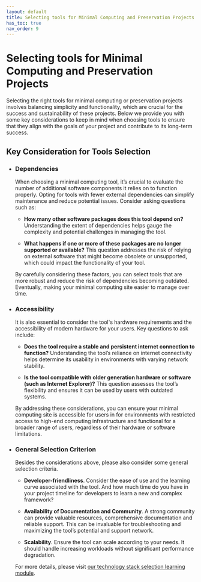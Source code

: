 ```yaml
---
layout: default
title: Selecting tools for Minimal Computing and Preservation Projects
has_toc: true
nav_order: 9
---
```


# Selecting tools for Minimal Computing and Preservation Projects

Selecting the right tools for minimal computing or preservation projects involves balancing simplicity and functionality, which are crucial for the success and sustainability of these projects. Below we provide you with some key considerations to keep in mind when choosing tools to ensure that they align with the goals of your project and contribute to its long-term success.

## Key Consideration for Tools Selection

- ### Dependencies
    When choosing a minimal computing tool, it’s crucial to evaluate the number of additional software components it relies on to function properly. Opting for tools with fewer external dependencies can simplify maintenance and reduce potential issues. Consider asking questions such as:

    - **How many other software packages does this tool depend on?** Understanding the extent of dependencies helps gauge the complexity and potential challenges in managing the tool.

    - **What happens if one or more of these packages are no longer supported or available?** This question addresses the risk of relying on external software that might become obsolete or unsupported, which could impact the functionality of your tool.
    
    By carefully considering these factors, you can select tools that are more robust and reduce the risk of dependencies becoming outdated. Eventually, making your minimal computing site easier to manage over time.

- ### Accessibility
    It is also essential to consider the tool's hardware requirements and the accessibility of modern hardware for your users. Key questions to ask include:

    - **Does the tool require a stable and persistent internet connection to function?** Understanding the tool’s reliance on internet connectivity helps determine its usability in environments with varying network stability.

    - **Is the tool compatible with older generation hardware or software (such as Internet Explorer)?** This question assesses the tool’s flexibility and ensures it can be used by users with outdated systems.

    By addressing these considerations, you can ensure your minimal computing site is accessible for users in for environments with restricted access to high-end computing infrastructure and functional for a broader range of users, regardless of their hardware or software limitations.

- ### General Selection Criterion
    Besides the considerations above, please also consider some general selection criteria.

    - **Developer-friendliness**. Consider the ease of use and the learning curve associated with the tool. And how much time do you have in your project timeline for developers to learn a new and complex framework?

    - **Availability of Documentation and Community**. A strong community can provide valuable resources, comprehensive documentation and reliable support. This can be invaluable for troubleshooting and maximizing the tool’s potential and support network.

    - **Scalability**. Ensure the tool can scale according to your needs. It should handle increasing workloads without significant performance degradation.

    For more details, please visit [our technology stack selection learning module](https://mcmasterrs.github.io/lm_tech-stack/outline.html).  
